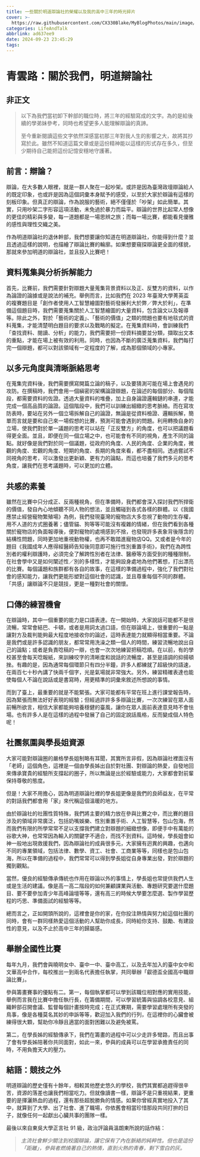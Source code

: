 ```yaml
---
title: 一些關於明道辯論社的榮耀以及我的高中三年的時光碎片
cover: >-
  https://raw.githubusercontent.com/CX330Blake/MyBlogPhotos/main/image/MD_Debate.jpg
categories: LifeAndTalk
abbrlink: ad637ee9
date: 2024-09-23 23:45:29
tags:
---
```




# 青雲路：關於我們，明道辯論社

## 非正文

> 以下為我們當初卸下幹部的職位時，將三年的經驗寫成的文字。為的是給後續的學弟妹參考，同時也希望更多人能理解辯論的真諦。
>
> 至今重新閱讀這些文字依然深感當初那三年對我人生的影響之大，故將其抄寫於此。雖然不知道這篇文章或是這份精神能以這樣的形式存在多久，但至少期待自己能把這份記憶安穩地守護著。

## 前言：辯論？

辯論，在大多數人眼裡，就是一群人聚在一起吵架。或許是因為臺灣政壇辯論給人的既定印象，也或許是因為這個詞彙本身賦予的感受，以至於大家於辯論有這樣的刻板印象。但真正的辯論，作為說服的藝術，絕不僅僅於「吵架」如此簡單。其實，只用吵架二字形容這項活動，未免過於暴力而扁平。辯論的世界比起常人想像的更佳的精彩與多變，每一道題都是一場思辨之旅；而每一場比賽，都能看見優雅的感性與理性交織之美。

作為明道辯論社的退休幹部，我們想要讓你知道在明道辯論社，你能得到什麼？並且透過這樣的說明，也描繪了辯論比賽的輪廓。如果想要窺探辯論更全面的樣貌，那就來參加明道的辯論社，並且投入比賽吧！

## 資料蒐集與分析拆解能力

首先，比賽前，我們需要針對辯題大量蒐集背景資料以及正、反雙方的資料，以作為論證的論據或是說法的補充。舉例而言，比如我們在 2023 年臺灣大學菁英盃的複賽題目是「創作者使用人工智慧繪圖對藝術發展利大於弊／弊大於利」，在準備這個題目時，我們需要蒐集關於人工智慧繪圖的大量資料，包含論文以及報導等。除此之外，對於「藝術的定義」、「藝術的價值」之類的問題也要有地毯式的資料蒐集，才能清楚明白題目的要求以及戰略的擬定。在蒐集資料時，會訓練我們「查找資料、閱讀、分析」的能力，我們需要把一份資料摘要並分類，擷取出文本的重點，才能在場上被有效的利用。同時，也因為不斷的廣泛蒐集資料，我們每打完一個辯題，都可以對該領域有一定程度的了解，成為那個領域的小專家。

## 以多元角度與清晰脈絡思考

在蒐集完資料後，我們需要撰寫開篇立論的稿子，以及要猜測可能在場上會遇見的攻防。在撰稿時，我們會用一個縝密的架構論證辯題，在論述的每個部分、每個階段，都需要資料的佐證。透過大量資料的堆疊，加上自身論證邏輯鏈的串連，才能完成一個高品質的論證。這個階段中，我們可以訓練出細緻的思考脈絡。而在寫攻防表時，要站在另外一個立場拆解自己的論證，無論是從資料檢證、邏輯拆解，簡單而言就是要和自己來一場假想的比賽，預測可能會遇到的問題。利用轉換自身的立場，使我們對於單一議題的思考可以站在「正反雙方」的角度，也可以把議題看得更全面。並且，即便在同一個立場之中，也可能會有不同的視角，產生不同的論點。就好像是我們對於同一個議題，從政府的角度、人民的角度、企業的角度，微觀的角度、宏觀的角度、短期的角度、長期的角度來看，都不盡相同。透過嘗試不同視角的思考，可以激發出更新穎、更有力的論點，而這也培養了我們多元的思考角度，讓我們在思考議題時，可以更加的立體。

## 共感的素養

雖然在比賽中只分成正、反兩種視角，但在準備時，我們都會深入探討我們所捍衛的價值，發自內心地傾聽不同人物的想法，並且觸碰到各式各樣的群體。以《我國應禁止經營寵物繁殖場》為例，我們發現臺灣的寵物店大多忽視了動物的生存權，用不人道的方式圈養著；儘管貓、狗等等可能沒有複雜的情緒，但在我們看到各種關於寵物店的負面報導後，便對寵物的處境感到不捨，也發現許多表象背後隱含的結構性問題，同時更加地重視動物權，也再不敢踏進寵物店QQ。又或者是今年的題目《我國成年人應得經醫師告知後同意即可施行性別重置手術》，我們在為跨性別者的權利辯護時，必須完全了解跨性別者在法律、醫療等方面受到的種種限制，在社會學中又是如何闡述性／別的多樣性，才能夠設身處地為他們著想，打出漂亮的比賽。每個議題和族群都有各自的故事，在這樣的準備過程中，強化了我們對社會的感知能力，讓我們更能形塑對這個社會的認識，並且尊重每個不同的群體。「共感」讓辯論不只是競技，更是一種對社會的關懷。

## 口傳的練習機會

在辯論時，其中一個重要的能力是口語表達。在一開始時，大家說話可能都不是很流暢，常常會結巴、卡頓，或者是用詞太過口語，但在辯論場上，很重要的一點是讓對方及裁判能夠最大程度地接收你的論述，這時表達能力就顯得相當重要。不論是我們或是許多認識的朋友，都常常用洗澡之類一個人的時間，練習流暢地說出自己的論點；或者是負責唸稿的一辯，也會一次次地練習把稿唸順。在以前，有的學校甚至會每天唸報紙，來訓練咬字的清晰度和說話的流暢度，甚至是語調的抑揚頓挫。有趣的是，因為通常每個環節只有四分半鐘，許多人都練就了超級快的語速，在兩百七十秒內講了快兩千個字，光是氣場就非常強大。另外，練習精確表達也能使每個人不論在說話或是書寫時，用更精準的詞彙來敘述所想說的事情。

而到了臺上，最重要的就是不能緊張。大家可能都有平常在班上進行課堂報告時，因為緊張而無法好好表現的經驗；但經過許許多多辯論比賽，一次次練習在眾人面前暢所欲言，相信大家都能夠培養穩健的臺風，讓你在眾人面前表達意見時不會怯場。也有許多人是在這樣的過程中發展了自己的固定說話風格，反而變成個人特色呢！

## 社團氛圍與學長姐資源

大家可能對辯論圈的嚴格學長姐制略有耳聞，其實所言非假，因為辯論社裡面沒有「老師」這個角色，這裡是一個由學長姊出自於對社團、對辯論的熱愛，自發地回來傳承寶貴的經驗所支撐起的圈子，所以無論是出於經驗或能力，大家都會對前輩保持尊敬的態度。

但是！大家不用擔心，因為明道辯論社裡的學長姐更像是我們的良師益友，在平常的對話我們都會用「家」來代稱這個溫暖的地方。

由於辯論社的社團性質特殊，我們將主要的精力放在參與比賽之中，而比賽的題目涉及的領域非常廣泛，包括奶嘴娛樂、性別重置手術、人工智慧等，包山包海，然而我們有限的所學常常不足以支撐我們建立對辯題的細緻想像，即便手中有萬能的谷歌大神，也常常因為輸入的關鍵字不適合，而找不到資料。這時候，學長姐會如神一般地出現救援我們，因為辯論社的成員很多元，大家擁有迥異的興趣，也邁向不同的專業領域，包括法律、數學、資工、社會、工商業等等，同樣也是包山包海，所以在準備的過程中，我們常常可以得到學長姐從自身專業出發，對於辯題的獨到觀點。

當然，優良的經驗傳承傳統也作用在辯論以外的事情上，學長姐也常提供我們人生或是生活的建議。像是高一高二階段的如何兼顧課業與活動、專題研究要選什麼題目、要不要參加青少年高峰論壇等等，還有高三的時候大學要怎麼選、製作學習歷程的巧思、準備面試的經驗等等。

總而言之，正如開頭所說的，這裡會是你的家，在你投注熱情與努力給這個社團的同時，會有一群同樣熱愛這個活動的人幫助你成長，同時給你支持、鼓勵、有建設性的意見，以及不止於高中三年的歸屬感。

## 舉辦全國性比賽

每年九月，我們會與曉明女中、臺中一中、臺中高工，以及去年加入的臺中女中和文華高中合作，每校推出一到兩名代表擔任執掌，共同舉辦「叡德盃全國高中職辯論比賽」。

參與籌畫賽事的優點有二。第一，每個執掌都可以學到該職位相對應的實用技能，舉例而言我在比賽中擔任執行長，在籌備期間，可以學習統籌與協調各校意見、組織幹部召開會議、監督每個計畫按時完成；在正式賽期，需要學習處理所有突發的鳥事，像是各種莫名其妙的申訴等等，歡迎加入我們的行列，在這裡你的心臟會被練得很大顆，幫助你冷靜且適當的面對困難以及避免被罵。

第二，在學長姊的經驗傳承下，我們在籌畫的過程中可以少走許多彎路，而且出事了會有學長姊陪著你共同面對，如此一來，參與的成員可以在學習承擔責任的同時，不用負擔天大的壓力。

## 結語：競技之外

明道辯論的歷史僅有十餘年，相較其他歷史悠久的學校，我們其實都追趕得很辛苦，資源的落差也讓我們相當吃力。但就像讀書一樣，辯論不是只重視結果，更重要的是揮灑熱血的過程，還有那些超脫勝負的情感。如果你曾經真實地投入了其中，就算到了大學、出了社會、進了職場，你依舊會相當珍惜那段共同打拚的日子，就像任何一起獻出心臟共事的團隊一樣。

最後以來自東吳大學正言社 91 級，政治評論員溫朗東所說的話作結：

> *主流社會鮮少關注到校園辯論，讓它保有了內在脈絡的純粹性。但也是這份「距離」，參與者燃燒著自己的熱情，直到火熱的青春，剩下雪白的灰。*

